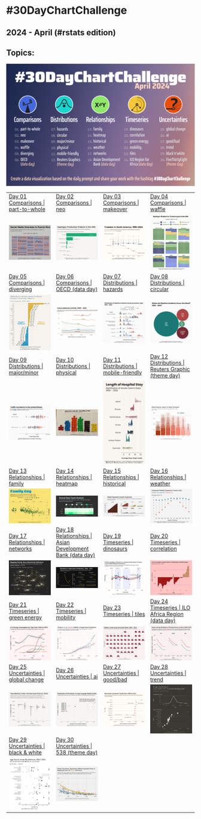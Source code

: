 # #30DayChartChallenge

## 2024 - April (#rstats edition)

## Topics:

![](topics/2024_topics.png)

|                                                                                                                                                                                          |                                                                                                                                                                                                              |                                                                                                                                                                                            |                                                                                                                                                                                                        |
|------------------|-------------------|------------------|------------------|
| [Day 01](https://github.com/poncest/30DayChartChallenge/tree/main/2024/day_01)<br>[Comparisons \| part-to-whole](https://github.com/poncest/30DayChartChallenge/tree/main/2024/day_01)   | [Day 02](https://github.com/poncest/30DayChartChallenge/tree/main/2024/day_02)<br>[Comparisons \| neo](https://github.com/poncest/30DayChartChallenge/tree/main/2024/day_02)                                 | [Day 03](https://github.com/poncest/30DayChartChallenge/tree/main/2024/day_03)<br>[Comparisons \| makeover](https://github.com/poncest/30DayChartChallenge/tree/main/2024/day_03)          | [Day 04](https://github.com/poncest/30DayChartChallenge/tree/main/2024/day_04)<br>[Comparisons \| waffle](https://github.com/poncest/30DayChartChallenge/tree/main/2024/day_04)                        |
| ![](day_01/2024_day_01.png "part-to-whole")                                                                                                                                              | ![](day_02/2024_day_02.png "neo")                                                                                                                                                                            | ![](day_03/2024_day_03.png "waffle")                                                                                                                                                       | ![](day_04/2024_day_04.png "waffle")                                                                                                                                                                   |
| [Day 05](https://github.com/poncest/30DayChartChallenge/tree/main/2024/day_05)<br>[Comparisons \| diverging](https://github.com/poncest/30DayChartChallenge/tree/main/2024/day_05)       | [Day 06](https://github.com/poncest/30DayChartChallenge/tree/main/2024/day_06)<br>[Comparisons \| OECD (data day)](https://github.com/poncest/30DayChartChallenge/tree/main/2024/day_06)                     | [Day 07](https://github.com/poncest/30DayChartChallenge/tree/main/2024/day_07)<br>[Distributions \| hazards](https://github.com/poncest/30DayChartChallenge/tree/main/2024/day_07)         | [Day 08](https://github.com/poncest/30DayChartChallenge/tree/main/2024/day_08)<br>[Distributions \| circular](https://github.com/poncest/30DayChartChallenge/tree/main/2024/day_08)                    |
| ![](day_05/2024_day_05.png "diverging")                                                                                                                                                  | ![](day_06/2024_day_06.png "OECD (data day)")                                                                                                                                                                | ![](day_07/2024_day_07.png "hazards")                                                                                                                                                      | ![](day_08/2024_day_08.png "circular")                                                                                                                                                                 |
| [Day 09](https://github.com/poncest/30DayChartChallenge/tree/main/2024/day_09)<br>[Distributions \| major/minor](https://github.com/poncest/30DayChartChallenge/tree/main/2024/day_09)   | [Day 10](https://github.com/poncest/30DayChartChallenge/tree/main/2024/day_10)<br>[Distributions \| physical](https://github.com/poncest/30DayChartChallenge/tree/main/2024/day_10)                          | [Day 11](https://github.com/poncest/30DayChartChallenge/tree/main/2024/day_11)<br>[Distributions \| mobile-friendly](https://github.com/poncest/30DayChartChallenge/tree/main/2024/day_11) | [Day 12](https://github.com/poncest/30DayChartChallenge/tree/main/2024/day_12)<br>[Distributions \| Reuters Graphic (theme day)](https://github.com/poncest/30DayChartChallenge/tree/main/2024/day_12) |
| ![](day_09/2024_day_09.png "major/minor")                                                                                                                                                | ![](day_10/2024_day_10.png "physical")                                                                                                                                                                       | ![](day_11/2024_day_11.png "mobile-friendly")                                                                                                                                              | ![](day_12/2024_day_12.png "Reuters Graphics (theme day)")                                                                                                                                             |
| [Day 13](https://github.com/poncest/30DayChartChallenge/tree/main/2024/day_13)<br>[Relationships \| family](https://github.com/poncest/30DayChartChallenge/tree/main/2024/day_13)        | [Day 14](https://github.com/poncest/30DayChartChallenge/tree/main/2024/day_14)<br>[Relationships \| heatmap](https://github.com/poncest/30DayChartChallenge/tree/main/2024/day_14)                           | [Day 15](https://github.com/poncest/30DayChartChallenge/tree/main/2024/day_15)<br>[Relationships \| historical](https://github.com/poncest/30DayChartChallenge/tree/main/2024/day_15)      | [Day 16](https://github.com/poncest/30DayChartChallenge/tree/main/2024/day_16)<br>[Relationships \| weather](https://github.com/poncest/30DayChartChallenge/tree/main/2024/day_16)                     |
| ![](day_13/2024_day_13.png "family")                                                                                                                                                     | ![](day_14/2024_day_14.png "heatmap")                                                                                                                                                                        | ![](day_15/2024_day_15.png "historical")                                                                                                                                                   | ![](day_16/2024_day_16.png "weather")                                                                                                                                                                  |
| [Day 17](https://github.com/poncest/30DayChartChallenge/tree/main/2024/day_17)<br>[Relationships \| networks](https://github.com/poncest/30DayChartChallenge/tree/main/2024/day_17)      | [Day 18](https://github.com/poncest/30DayChartChallenge/tree/main/2024/day_18)<br>[Relationships \| Asian Development Bank (data day)](https://github.com/poncest/30DayChartChallenge/tree/main/2024/day_18) | [Day 19](https://github.com/poncest/30DayChartChallenge/tree/main/2024/day_19)<br>[Timeseries \| dinosaurs](https://github.com/poncest/30DayChartChallenge/tree/main/2024/day_19)          | [Day 20](https://github.com/poncest/30DayChartChallenge/tree/main/2024/day_20)<br>[Timeseries \| correlation](https://github.com/poncest/30DayChartChallenge/tree/main/2024/day_20)                    |
| ![](day_17/2024_day_17.png "networks")                                                                                                                                                   | ![](day_18/2024_day_18.png "ADB (data day)")                                                                                                                                                                 | ![](day_19/2024_day_19.png "dinosaurs")                                                                                                                                                    | ![](day_20/2024_day_20.png "correlation")                                                                                                                                                              |
| [Day 21](https://github.com/poncest/30DayChartChallenge/tree/main/2024/day_21)<br>[Timeseries \| green energy](https://github.com/poncest/30DayChartChallenge/tree/main/2024/day_21)     | [Day 22](https://github.com/poncest/30DayChartChallenge/tree/main/2024/day_22)<br>[Timeseries \| mobility](https://github.com/poncest/30DayChartChallenge/tree/main/2024/day_22)                             | [Day 23](https://github.com/poncest/30DayChartChallenge/tree/main/2024/day_23)<br>[Timeseries \| tiles](https://github.com/poncest/30DayChartChallenge/tree/main/2024/day_23)              | [Day 24](https://github.com/poncest/30DayChartChallenge/tree/main/2024/day_24)<br>[Timeseries \| ILO Africa Region (data day)](https://github.com/poncest/30DayChartChallenge/tree/main/2024/day_24)   |
| ![](day_21/2024_day_21.png "green energy")                                                                                                                                               | ![](day_22/2024_day_22.png "mobility")                                                                                                                                                                       | ![](day_23/2024_day_23.png "tiles")                                                                                                                                                        | ![](day_24/2024_day_24.png "ILO Africa Region (data day)")                                                                                                                                             |
| [Day 25](https://github.com/poncest/30DayChartChallenge/tree/main/2024/day_25)<br>[Uncertainties \| global change](https://github.com/poncest/30DayChartChallenge/tree/main/2024/day_25) | [Day 26](https://github.com/poncest/30DayChartChallenge/tree/main/2024/day_26)<br>[Uncertainties \| ai](https://github.com/poncest/30DayChartChallenge/tree/main/2024/day_26)                                | [Day 27](https://github.com/poncest/30DayChartChallenge/tree/main/2024/day_27)<br>[Uncertainties \| good/bad](https://github.com/poncest/30DayChartChallenge/tree/main/2024/day_27)        | [Day 28](https://github.com/poncest/30DayChartChallenge/tree/main/2024/day_28)<br>[Uncertainties \| trend](https://github.com/poncest/30DayChartChallenge/tree/main/2024/day_28)                       |
| ![](day_25/2024_day_25.png "global change")                                                                                                                                              | ![](day_26/2024_day_26.png "ai")                                                                                                                                                                             | ![](day_27/2024_day_27.png "good/bad")                                                                                                                                                     | ![](day_28/2024_day_28.png "trend")                                                                                                                                                                    |
| [Day 29](https://github.com/poncest/30DayChartChallenge/tree/main/2024/day_29)<br>[Uncertainties \| black & white](https://github.com/poncest/30DayChartChallenge/tree/main/2024/day_29) | [Day 30](https://github.com/poncest/30DayChartChallenge/tree/main/2024/day_30)<br>[Uncertainties \| 538 (theme day)](https://github.com/poncest/30DayChartChallenge/tree/main/2024/day_30)                   |                                                                                                                                                                                            |                                                                                                                                                                                                        |
| ![](day_29/2024_day_29.png "black & white")                                                                                                                                              | ![](day_30/2024_day_30.png "538 (theme day)")                                                                                                                                                                |                                                                                                                                                                                            |                                                                                                                                                                                                        |
